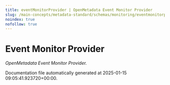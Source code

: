 ```yaml
---
title: eventMonitorProvider | OpenMetadata Event Monitor Provider
slug: /main-concepts/metadata-standard/schemas/monitoring/eventmonitorprovider
noindex: true
nofollow: true
---
```


# Event Monitor Provider

*OpenMetadata Event Monitor Provider.*



Documentation file automatically generated at 2025-01-15 09:05:41.923720+00:00.
